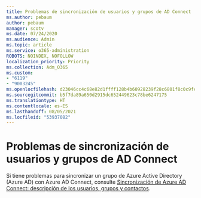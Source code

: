 ```yaml
---
title: Problemas de sincronización de usuarios y grupos de AD Connect
ms.author: pebaum
author: pebaum
manager: scotv
ms.date: 07/24/2020
ms.audience: Admin
ms.topic: article
ms.service: o365-administration
ROBOTS: NOINDEX, NOFOLLOW
localization_priority: Priority
ms.collection: Adm_O365
ms.custom:
- "6119"
- "9003245"
ms.openlocfilehash: d23046cc4c68e82d1ffff128b4b60928239f28c6801f8c0c9fe01f0db063b0e1
ms.sourcegitcommit: b5f7da89a650d2915dc652449623c78be6247175
ms.translationtype: HT
ms.contentlocale: es-ES
ms.lasthandoff: 08/05/2021
ms.locfileid: "53937082"
---
```

# <a name="ad-connect-users-and-group-sync-issues"></a>Problemas de sincronización de usuarios y grupos de AD Connect

Si tiene problemas para sincronizar un grupo de Azure Active Directory (Azure AD) con Azure AD Connect, consulte [Sincronización de Azure AD Connect: descripción de los usuarios, grupos y contactos](https://docs.microsoft.com/azure/active-directory/hybrid/concept-azure-ad-connect-sync-user-and-contacts).